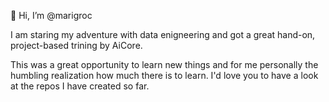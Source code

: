 👋 Hi, I’m @marigroc

I am staring my adventure with data enigneering and got a great hand-on, project-based trining by AiCore.

This was a great opportunity to learn new things and for me personally the humbling realization how much there is to learn.
I'd love you to have a look at the repos I have created so far.


<!---
marigroc/marigroc is a ✨ special ✨ repository because its `README.md` (this file) appears on your GitHub profile.
You can click the Preview link to take a look at your changes.
--->
